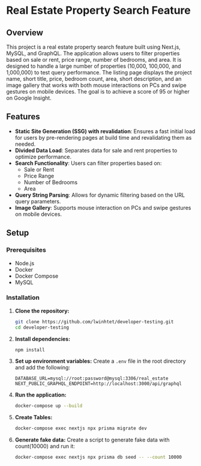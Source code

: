 # Real Estate Property Search Feature

## Overview

This project is a real estate property search feature built using Next.js, MySQL, and GraphQL. The application allows users to filter properties based on sale or rent, price range, number of bedrooms, and area. It is designed to handle a large number of properties (10,000, 100,000, and 1,000,000) to test query performance. The listing page displays the project name, short title, price, bedroom count, area, short description, and an image gallery that works with both mouse interactions on PCs and swipe gestures on mobile devices. The goal is to achieve a score of 95 or higher on Google Insight.

## Features

- **Static Site Generation (SSG) with revalidation**: Ensures a fast initial load for users by pre-rendering pages at build time and revalidating them as needed.
- **Divided Data Load**: Separates data for sale and rent properties to optimize performance.
- **Search Functionality**: Users can filter properties based on:
  - Sale or Rent
  - Price Range
  - Number of Bedrooms
  - Area
- **Query String Parsing**: Allows for dynamic filtering based on the URL query parameters.
- **Image Gallery**: Supports mouse interaction on PCs and swipe gestures on mobile devices.

## Setup

### Prerequisites

- Node.js
- Docker
- Docker Compose
- MySQL

### Installation

1. **Clone the repository:**

   ```sh
   git clone https://github.com/lwinhtet/developer-testing.git
   cd developer-testing
   ```

2. **Install dependencies:**

   ```sh
   npm install
   ```

3. **Set up environment variables:**
   Create a `.env` file in the root directory and add the following:

   ```env
   DATABASE_URL=mysql://root:password@mysql:3306/real_estate
   NEXT_PUBLIC_GRAPHQL_ENDPOINT=http://localhost:3000/api/graphql
   ```

4. **Run the application:**

   ```sh
   docker-compose up --build
   ```

5. **Create Tables:**

   ```sh
   docker-compose exec nextjs npx prisma migrate dev
   ```

6. **Generate fake data:**
   Create a script to generate fake data with count(10000) and run it:
   ```sh
   docker-compose exec nextjs npx prisma db seed -- --count 10000
   ```
